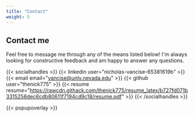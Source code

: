 ```yaml
---
title: "Contact"
weight: 5
---
```


## Contact me

Feel free to message me through any of the means listed below! I'm always looking for constructive feedback and am happy to answer any questions.

{{< socialhandles >}}
    {{< linkedin user="nicholas-vancise-65381619b" >}}
    {{< email email="vancise@unlv.nevada.edu" >}}
    {{< github user="thenick775" >}}
    {{< resume resume="https://rawcdn.githack.com/thenick775/resume_latex/b727fd071b3315256dec6cdb80611f7194cd9c18/resume.pdf" >}}
{{< /socialhandles >}}

{{< popupoverlay >}}